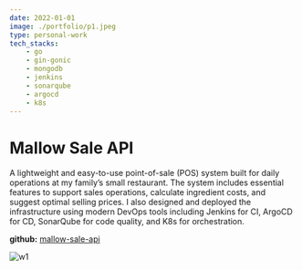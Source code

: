 ```yaml
---
date: 2022-01-01
image: ./portfolio/p1.jpeg
type: personal-work
tech_stacks:
    - go
    - gin-gonic
    - mongodb
    - jenkins
    - sonarqube
    - argocd
    - k8s
---
```


# Mallow Sale API

A lightweight and easy-to-use point-of-sale (POS) system built for daily operations at my family’s small restaurant. The system includes essential features to support sales operations, calculate ingredient costs, and suggest optimal selling prices. I also designed and deployed the infrastructure using modern DevOps tools including Jenkins for CI, ArgoCD for CD, SonarQube for code quality, and K8s for orchestration.

<!-- more -->

**github:** [mallow-sale-api](https://github.com/hifat/mallow-sale-api)

![w1](/portfolio/p1.jpeg)